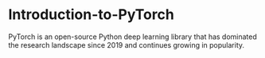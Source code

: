# Introduction-to-PyTorch
PyTorch is an open-source Python deep learning library that has dominated the research landscape since 2019 and continues growing in popularity.
